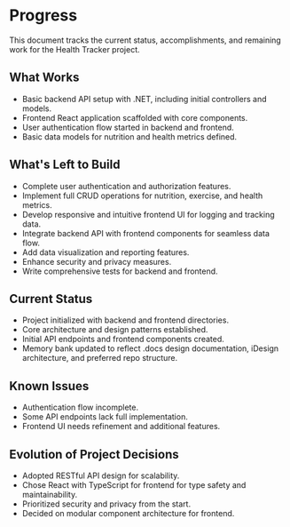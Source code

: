 # Progress

This document tracks the current status, accomplishments, and remaining work for the Health Tracker project.

## What Works
- Basic backend API setup with .NET, including initial controllers and models.
- Frontend React application scaffolded with core components.
- User authentication flow started in backend and frontend.
- Basic data models for nutrition and health metrics defined.

## What's Left to Build
- Complete user authentication and authorization features.
- Implement full CRUD operations for nutrition, exercise, and health metrics.
- Develop responsive and intuitive frontend UI for logging and tracking data.
- Integrate backend API with frontend components for seamless data flow.
- Add data visualization and reporting features.
- Enhance security and privacy measures.
- Write comprehensive tests for backend and frontend.

## Current Status
- Project initialized with backend and frontend directories.
- Core architecture and design patterns established.
- Initial API endpoints and frontend components created.
- Memory bank updated to reflect .docs design documentation, iDesign architecture, and preferred repo structure.

## Known Issues
- Authentication flow incomplete.
- Some API endpoints lack full implementation.
- Frontend UI needs refinement and additional features.

## Evolution of Project Decisions
- Adopted RESTful API design for scalability.
- Chose React with TypeScript for frontend for type safety and maintainability.
- Prioritized security and privacy from the start.
- Decided on modular component architecture for frontend.
